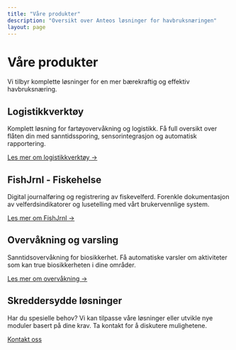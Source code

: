 ```yaml
---
title: "Våre produkter"
description: "Oversikt over Anteos løsninger for havbruksnæringen"
layout: page
---
```


# Våre produkter

Vi tilbyr komplette løsninger for en mer bærekraftig og effektiv havbruksnæring.

## Logistikkverktøy
Komplett løsning for fartøyovervåkning og logistikk. Få full oversikt over flåten din med sanntidssporing, sensorintegrasjon og automatisk rapportering.

[Les mer om logistikkverktøy →](/products/logistics-tools.html)

## FishJrnl - Fiskehelse
Digital journalføring og registrering av fiskevelferd. Forenkle dokumentasjon av velferdsindikatorer og lusetelling med vårt brukervennlige system.

[Les mer om FishJrnl →](/products/fish-health.html)

## Overvåkning og varsling
Sanntidsovervåkning for biosikkerhet. Få automatiske varsler om aktiviteter som kan true biosikkerheten i dine områder.

[Les mer om overvåkning →](/products/monitoring.html)

## Skreddersydde løsninger

Har du spesielle behov? Vi kan tilpasse våre løsninger eller utvikle nye moduler basert på dine krav. Ta kontakt for å diskutere mulighetene.

[Kontakt oss](/pages/contact.html)
